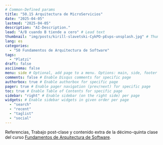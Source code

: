 ```yaml
---
# Common-Defined params
title: "50.15 Arquitectura de MicroServicios"
date: "2025-04-05"
lastmod: "2025-04-05"
description: "AI-Description."
lead: "A/B cuando B tiende a cero" # Lead text
thumbnail: "img/posts/kirill-slavetski-CykPO-pEvps-unsplash.jpg" # Thumbnail image
lang: es
categories:
  - "50 Fundamentos de Arquitectura de Software"
tags:
  - "Platzi"
draft: false
asciinema: false
menu: side # Optional, add page to a menu. Options: main, side, footer
comments: false # Enable Disqus comments for specific page
authorbox: true # Enable authorbox for specific page
pager: true # Enable pager navigation (prev/next) for specific page
toc: true # Enable Table of Contents for specific page
sidebar: "right" # Enable sidebar (on the right side) per page
widgets: # Enable sidebar widgets in given order per page
  - "search"
  - "recent"
  - "taglist"
  - "social"
---
```


Referencias, Trabajo post-clase y contenido extra de la décimo-quinta clase del curso [Fundamentos de Arquitectura de Software](https://platzi.com/). 

<!--more-->

